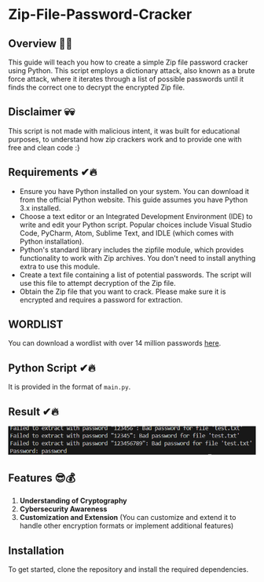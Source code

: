 # Zip-File-Password-Cracker

## Overview 👀🎯
This guide will teach you how to create a simple Zip file password cracker using Python. This script employs a dictionary attack, also known as a brute force attack, where it iterates through a list of possible passwords until it finds the correct one to decrypt the encrypted Zip file.

## Disclaimer 💀💀
This script is not made with malicious intent, it was built for educational purposes, to understand how zip crackers work and to provide one with free and clean code :}

## Requirements ✔🔥
- Ensure you have Python installed on your system. You can download it from the official Python website. This guide assumes you have Python 3.x installed.
- Choose a text editor or an Integrated Development Environment (IDE) to write and edit your Python script. Popular choices include Visual Studio Code, PyCharm, Atom, Sublime Text, and IDLE (which comes with Python installation).
- Python's standard library includes the zipfile module, which provides functionality to work with Zip archives. You don't need to install anything extra to use this module.
- Create a text file containing a list of potential passwords. The script will use this file to attempt decryption of the Zip file.
- Obtain the Zip file that you want to crack. Please make sure it is encrypted and requires a password for extraction.

## WORDLIST
You can download a wordlist with over 14 million passwords [here]([https://github.com/nmmapper/python3-nmap](https://github.com/TrollSkull/ZipCracker/releases/download/wordlist/wordlist.txt)).


## Python Script  ✔🔥
It is provided in the format of `main.py`. 

## Result ✔🔥
<div> 
       <img src="https://github.com/Kumarabhijeet1608/Zip-File-Password-Cracker/blob/main/1.png" /> 
     </div>  

## Features 😎💰

1. **Understanding of Cryptography**
2. **Cybersecurity Awareness**
3. **Customization and Extension** (You can customize and extend it to handle other encryption formats or implement additional features)

## Installation
To get started, clone the repository and install the required dependencies.

